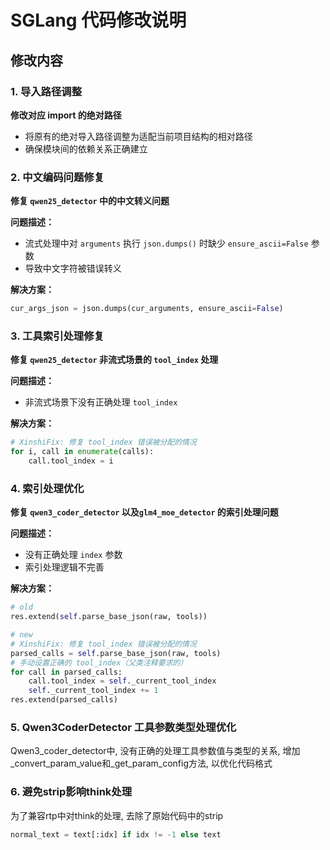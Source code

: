 # SGLang 代码修改说明


## 修改内容

### 1. 导入路径调整
**修改对应 import 的绝对路径**
- 将原有的绝对导入路径调整为适配当前项目结构的相对路径
- 确保模块间的依赖关系正确建立

### 2. 中文编码问题修复
**修复 `qwen25_detector` 中的中文转义问题**

**问题描述：**
- 流式处理中对 `arguments` 执行 `json.dumps()` 时缺少 `ensure_ascii=False` 参数
- 导致中文字符被错误转义

**解决方案：**
```python
cur_args_json = json.dumps(cur_arguments, ensure_ascii=False)
```

### 3. 工具索引处理修复
**修复 `qwen25_detector` 非流式场景的 `tool_index` 处理**

**问题描述：**
- 非流式场景下没有正确处理 `tool_index`

**解决方案：**
```python
# XinshiFix: 修复 tool_index 错误被分配的情况
for i, call in enumerate(calls):
    call.tool_index = i
```

### 4. 索引处理优化
**修复 `qwen3_coder_detector` 以及`glm4_moe_detector` 的索引处理问题**

**问题描述：**
- 没有正确处理 `index` 参数
- 索引处理逻辑不完善

**解决方案：**
```python
# old
res.extend(self.parse_base_json(raw, tools))

# new
# XinshiFix: 修复 tool_index 错误被分配的情况
parsed_calls = self.parse_base_json(raw, tools)
# 手动设置正确的 tool_index（父类注释要求的）
for call in parsed_calls:
    call.tool_index = self._current_tool_index
    self._current_tool_index += 1
res.extend(parsed_calls)
```

### 5. Qwen3CoderDetector 工具参数类型处理优化
Qwen3_coder_detector中, 没有正确的处理工具参数值与类型的关系, 增加_convert_param_value和_get_param_config方法, 以优化代码格式

### 6. 避免strip影响think处理
为了兼容rtp中对think的处理, 去除了原始代码中的strip
```python
normal_text = text[:idx] if idx != -1 else text
```
